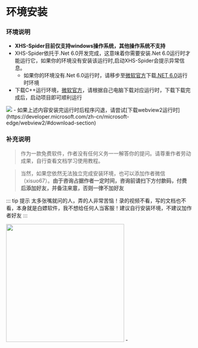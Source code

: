 # 环境安装
### 环境说明
- **XHS-Spider目前仅支持windows操作系统，其他操作系统不支持**
- XHS-Spider依托于.Net 6.0开发完成，这意味着你需要安装.Net 6.0运行时才能运行它，如果你的环境没有安装该运行时,启动XHS-Spider会提示异常信息。
  - 如果你的环境没有.Net 6.0运行时，请移步至[微软官方](https://dotnet.microsoft.com/zh-cn/download/dotnet)下载[.NET 6.0](https://dotnet.microsoft.com/zh-cn/download/dotnet/6.0)运行时环境
- 下载C++运行环境，[微软官方](https://learn.microsoft.com/zh-cn/cpp/windows/latest-supported-vc-redist?view=msvc-170)，请根据自己电脑下载对应运行时，下载下载完成后，启动项目即可顺利运行
<img src="/images/vcruntime.png"/>
- 如果上述内容安装完运行时后程序闪退，请尝试[下载webview2运行时](https://developer.microsoft.com/zh-cn/microsoft-edge/webview2/#download-section)

### 补充说明
> 作为一款免费软件，作者没有任何义务一一解答你的提问。请尊重作者劳动成果，自行查看文档学习使用教程。

> 当然，如果您依然无法独立完成安装环境，也可以添加作者微信（xisuo67）。**由于咨询占据作者一定时间，咨询前请扫下方付款码，付费后添加好友，并备注来意，否则一律不加好友**

::: tip 提示
 太多张嘴就问的人，弄的人非常苦恼！录的视频不看，写的文档也不看，本身就是白嫖软件，我不想给任何人当客服！建议自行安装环境，不建议加作者好友
:::


<img width="320" src="/images/wechatPay.jpg"/>
- 

